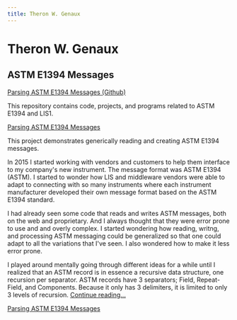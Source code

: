 ```yaml
---
title: Theron W. Genaux
---
```


# Theron W. Genaux

## ASTM E1394 Messages

[Parsing ASTM E1394 Messages (Github)](https://github.com/twgenaux/tgenaux-ASTM-LIS) 

This repository contains code, projects, and programs related to ASTM E1394 and LIS1.

[Parsing ASTM E1394 Messages](https://twgenaux.github.io/ASTME1394MessagParsing) 

This project demonstrates generically reading and creating ASTM  E1394 messages. 

In 2015 I started working with vendors and customers to help them interface to my company's new instrument. The message format was ASTM E1394 (ASTM). I started to wonder how LIS and middleware vendors were able to adapt to connecting with so many instruments where each instrument manufacturer developed their own message format based on the ASTM E1394 standard.

I had already seen some code that reads and writes ASTM messages, both on the web and proprietary. And I always thought that they were error prone to use and and overly complex. I started  wondering how reading, writng, and processing ASTM messaging could be generalized so that one could adapt to all the variations that I've seen. I also wondered how to make it less error prone.

I played around mentally going through different ideas for a while until I realized that an ASTM record is in essence a recursive data structure, one recursion per separator. ASTM records have 3 separators; Field, Repeat-Field, and Components. Because it only has 3 delimiters, it is limited to only 3 levels of recursion. [Continue reading...](https://twgenaux.github.io/ASTME1394MessagParsing) 

[Parsing ASTM E1394 Messages](https://github.com/twgenaux/tgenaux-ASTM-LIS/AstmMessageParsing/ASTME1394MessagParsing) 

